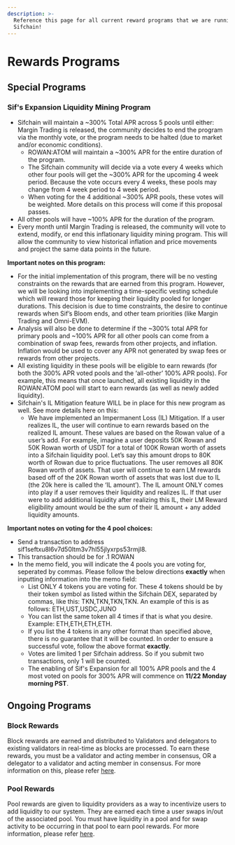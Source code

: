 ```yaml
---
description: >-
  Reference this page for all current reward programs that we are running at
  Sifchain!
---
```


# Rewards Programs

## Special Programs

### Sif's Expansion Liquidity Mining Program

* Sifchain will maintain a \~300% Total APR across 5 pools until either: Margin Trading is released, the community decides to end the program via the monthly vote, or the program needs to be halted (due to market and/or economic conditions).
  * ROWAN:ATOM will maintain a \~300% APR for the entire duration of the program.
  * The Sifchain community will decide via a vote every 4 weeks which other four pools will get the \~300% APR for the upcoming 4 week period. Because the vote occurs every 4 weeks, these pools may change from 4 week period to 4 week period.
  * When voting for the 4 additional \~300% APR pools, these votes will be weighted.  More details on this process will come if this proposal passes.
* All other pools will have \~100% APR for the duration of the program.
* Every month until Margin Trading is released, the community will vote to extend, modify, or end this inflationary liquidity mining program. This will allow the community to view historical inflation and price movements and project the same data points in the future. &#x20;

**Important notes on this program:**

* For the initial implementation of this program, there will be no vesting constraints on the rewards that are earned from this program. However, we will be looking into implementing a time-specific vesting schedule which will reward those for keeping their liquidity pooled for longer durations. This decision is due to time constraints, the desire to continue rewards when Sif’s Bloom ends, and other team priorities (like Margin Trading and Omni-EVM).
* Analysis will also be done to determine if the \~300% total APR for primary pools and \~100% APR for all other pools can come from a combination of swap fees, rewards from other projects, and inflation. Inflation would be used to cover any APR not generated by swap fees or rewards from other projects.
* All existing liquidity in these pools will be eligible to earn rewards (for both the 300% APR voted pools and the ‘all-other’ 100% APR pools). For example, this means that once launched, all existing liquidity in the ROWAN:ATOM pool will start to earn rewards (as well as newly added liquidity).&#x20;
* Sifchain's IL Mitigation feature WILL be in place for this new program as well. See more details here on this:
  * We have implemented an Impermanent Loss (IL) Mitigation. If a user realizes IL, the user will continue to earn rewards based on the realized IL amount. These values are based on the Rowan value of a user’s add. For example, imagine a user deposits 50K Rowan and 50K Rowan worth of USDT for a total of 100K Rowan worth of assets into a Sifchain liquidity pool. Let’s say this amount drops to 80K worth of Rowan due to price fluctuations. The user removes all 80K Rowan worth of assets. That user will continue to earn LM rewards based off of the 20K Rowan worth of assets that was lost due to IL (the 20k here is called the ‘IL amount’). The IL amount ONLY comes into play if a user removes their liquidity and realizes IL. If that user were to add additional liquidity after realizing this IL, their LM Reward eligibility amount would be the sum of their IL amount + any added liquidity amounts.

**Important notes on voting for the 4 pool choices:**

* Send a transaction to address sif1seftxu8l6v7d50ltm3v7hl55jlyxrps53rmjl8.
* This transaction should be for .1 ROWAN
* In the memo field, you will indicate the 4 pools you are voting for, seperated by commas. Please follow the below directions **exactly** when inputting information into the memo field:
  * List ONLY 4 tokens you are voting for. These 4 tokens should be by their token symbol as listed within the Sifchain DEX, separated by commas, like this: TKN,TKN,TKN,TKN. An example of this is as follows: ETH,UST,USDC,JUNO
  * You can list the same token all 4 times if that is what you desire. Example: ETH,ETH,ETH,ETH.
  * If you list the 4 tokens in any other format than specified above, there is no guarantee that it will be counted. In order to ensure a successful vote, follow the above format **exactly**.
  * Votes are limited 1 per Sifchain address. So if you submit two transactions, only 1 will be counted.
  * The enabling of Sif's Expansion for all 100% APR pools and the 4 most voted on pools for 300% APR will commence on **11/22 Monday morning PST**.&#x20;

## Ongoing Programs

### Block Rewards

Block rewards are earned and distributed to Validators and delegators to existing validators in real-time as blocks are processed. To earn these rewards, you must be a validator and acting member in consensus, OR a delegator to a validator and acting member in consensus. For more information on this, please refer [here](https://docs.sifchain.finance/roles/validators#block-rewards).

### Pool Rewards

Pool rewards are given to liquidity providers as a way to incentivize users to add liquidity to our system. They are earned each time a user swaps in/out of the associated pool. You must have liquidity in a pool and for swap activity to be occurring in that pool to earn pool rewards. For more information, please refer [here](https://docs.sifchain.finance/core-concepts/liquidity-pool#liquidity-provider-income-determination).

